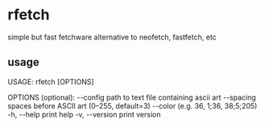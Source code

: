 # rfetch
simple but fast fetchware alternative to neofetch, fastfetch, etc

## usage
USAGE:
    rfetch [OPTIONS]

OPTIONS (optional):
    --config <FILE>     path to text file containing ascii art
    --spacing <N>       spaces before ASCII art (0–255, default=3)
    --color <ANSI>      (e.g. 36, 1;36, 38;5;205)
    -h, --help          print help
    -v, --version       print version
